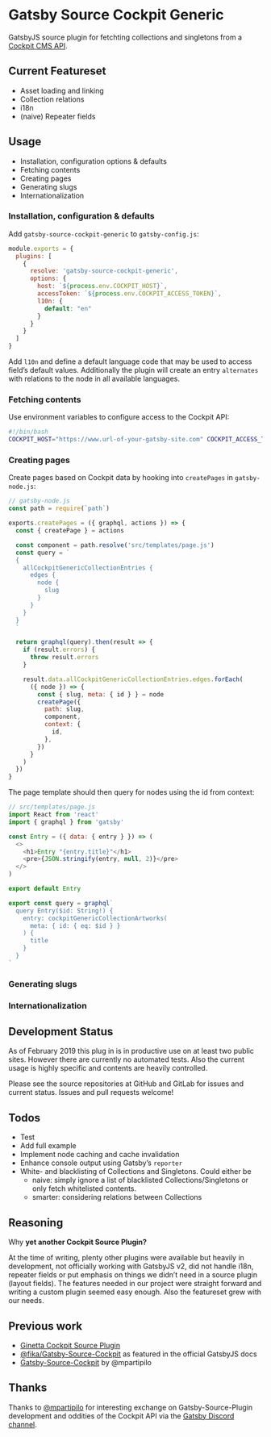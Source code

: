 
# Gatsby Source Cockpit Generic #

GatsbyJS source plugin for fetchting collections and singletons from a [Cockpit CMS API](https://getcockpit.com/documentation/api).


## Current Featureset #

* Asset loading and linking
* Collection relations
* i18n
* (naive) Repeater fields


## Usage #

* Installation, configuration options & defaults
* Fetching contents
* Creating pages
* Generating slugs
* Internationalization


### Installation, configuration & defaults #

Add `gatsby-source-cockpit-generic` to `gatsby-config.js`:

```javascript
module.exports = {
  plugins: [
    {
      resolve: 'gatsby-source-cockpit-generic',
      options: {
        host: `${process.env.COCKPIT_HOST}`,
        accessToken: `${process.env.COCKPIT_ACCESS_TOKEN}`,
        l10n: {
          default: "en"
        }
      }
    }
  ]
}
```

Add `l10n` and define a default language code that may be used to access field’s default values. Additionally the plugin will create an entry `alternates` with relations to the node in all available languages.


### Fetching contents #

Use environment variables to configure access to the Cockpit API:

```bash
#!/bin/bash
COCKPIT_HOST="https://www.url-of-your-gatsby-site.com" COCKPIT_ACCESS_TOKEN="[access token as configured in Cockpit]" gatsby develop
```


### Creating pages #

Create pages based on Cockpit data by hooking into `createPages` in `gatsby-node.js`:

```js
// gatsby-node.js
const path = require(`path`)

exports.createPages = ({ graphql, actions }) => {
  const { createPage } = actions

  const component = path.resolve('src/templates/page.js')
  const query = `
  {
    allCockpitGenericCollectionEntries {
      edges {
        node {
          slug
        }
      }
    }
  }
  `

  return graphql(query).then(result => {
    if (result.errors) {
      throw result.errors
    }

    result.data.allCockpitGenericCollectionEntries.edges.forEach(
      ({ node }) => {
        const { slug, meta: { id } } = node
        createPage({
          path: slug,
          component,
          context: {
            id,
          },
        })
      }
    )
  })
}
```

The page template should then query for nodes using the id from context:

```js
// src/templates/page.js
import React from 'react'
import { graphql } from 'gatsby'

const Entry = ({ data: { entry } }) => (
  <>
    <h1>Entry "{entry.title}"</h1>
    <pre>{JSON.stringify(entry, null, 2)}</pre>
  </>
)

export default Entry

export const query = graphql`
  query Entry($id: String!) {
    entry: cockpitGenericCollectionArtworks(
      meta: { id: { eq: $id } }
    ) {
      title
    }
  }
`
```


### Generating slugs #
### Internationalization #


## Development Status #

As of February 2019 this plug in is in productive use on at least two public sites. However there are currently no automated tests. Also the current usage is highly specific and contents are heavily controlled.

Please see the source repositories at GitHub and GitLab for issues and current status.
Issues and pull requests welcome!


## Todos #

* Test
* Add full example
* Implement node caching and cache invalidation
* Enhance console output using Gatsby’s `reporter`
* White- and blacklisting of Collections and Singletons. Could either be
  * naive: simply ignore a list of blacklisted Collections/Singletons or only fetch whitelisted contents.
  * smarter: considering relations between Collections


## Reasoning #

Why **yet another Cockpit Source Plugin?**

At the time of writing, plenty other plugins were available but heavily in development, not officially working with GatsbyJS v2, did not handle i18n, repeater fields or put emphasis on things we didn’t need in a source plugin (layout fields).
The features needed in our project were straight forward and writing a custom plugin seemed easy enough. Also the featureset grew with our needs.


## Previous work #

* [Ginetta Cockpit Source Plugin](https://github.com/ginetta/ginetta-gatsby-source-plugin/)
* [@fika/Gatsby-Source-Cockpit](https://github.com/fikaproductions/fika-gatsby-source-cockpit) as featured in the official GatsbyJS docs
* [Gatsby-Source-Cockpit](https://github.com/mpartipilo/gatsby-source-cockpit) by @mpartipilo


## Thanks #

Thanks to [@mpartipilo](https://github.com/mpartipilo/) for interesting exchange on Gatsby-Source-Plugin development and oddities of the Cockpit API via the [Gatsby Discord channel](https://discordapp.com/channels/102860784329052160/103314369600843776).
